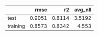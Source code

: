 |          |   rmse |     r2 |   avg_nll |
|:---------|-------:|-------:|----------:|
| test     | 0.9051 | 0.8114 |    3.5192 |
| training | 0.8573 | 0.8342 |    4.553  |